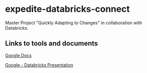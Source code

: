 # expedite-databricks-connect
Master Project "Quickly Adapting to Changes" in collaboration with Databricks.

## Links to tools and documents
[Google Docs](https://docs.google.com/document/d/1tK_c16VeqnaCH_zGIDAniX0dn4n3D9JOet2HC2mvnDc/edit?usp=sharing)

[Google - Databricks Presentation]([https://docs.google.com/document/d/1tK_c16VeqnaCH_zGIDAniX0dn4n3D9JOet2HC2mvnDc/edit?usp=sharing](https://docs.google.com/presentation/d/1weDPT_PqyhPAbvWtT8X4rUJAG2AY0wSjm0xntYPNEXk/edit?usp=sharing))
